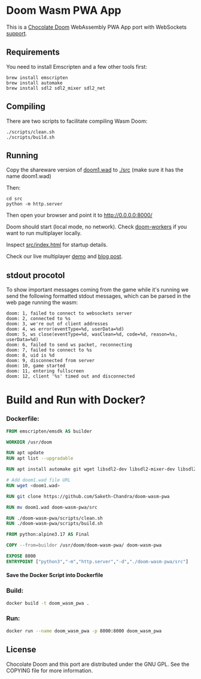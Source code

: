 # Doom Wasm PWA App

This is a [Chocolate Doom][1] WebAssembly PWA App port with WebSockets [support][4].

## Requirements

You need to install Emscripten and a few other tools first:

```
brew install emscripten
brew install automake
brew install sdl2 sdl2_mixer sdl2_net
```

## Compiling

There are two scripts to facilitate compiling Wasm Doom:

```
./scripts/clean.sh
./scripts/build.sh
```

## Running

Copy the shareware version of [doom1.wad][3] to [./src][9] (make sure it has the name doom1.wad)

Then:

```
cd src
python -m http.server
```

Then open your browser and point it to http://0.0.0.0:8000/

Doom should start (local mode, no network). Check [doom-workers][8] if you want to run multiplayer locally.

Inspect [src/index.html][6] for startup details.

Check our live multiplayer [demo][5] and [blog post][7].

## stdout procotol

To show important messages coming from the game while it's running we send the following formatted stdout messages, which can be parsed in the web page running the wasm:

```
doom: 1, failed to connect to websockets server
doom: 2, connected to %s
doom: 3, we're out of client addresses
doom: 4, ws error(eventType=%d, userData=%d)
doom: 5, ws close(eventType=%d, wasClean=%d, code=%d, reason=%s, userData=%d)
doom: 6, failed to send ws packet, reconnecting
doom: 7, failed to connect to %s
doom: 8, uid is %d
doom: 9, disconnected from server
doom: 10, game started
doom: 11, entering fullscreen
doom: 12, client '%s' timed out and disconnected
```

# Build and Run with Docker?

### Dockerfile:
```Dockerfile
FROM emscripten/emsdk AS builder

WORKDIR /usr/doom

RUN apt update
RUN apt list --upgradable

RUN apt install automake git wget libsdl2-dev libsdl2-mixer-dev libsdl2-net-dev -y

# Add doom1.wad file URL
RUN wget <doom1.wad>

RUN git clone https://github.com/Saketh-Chandra/doom-wasm-pwa

RUN mv doom1.wad doom-wasm-pwa/src

RUN ./doom-wasm-pwa/scripts/clean.sh
RUN ./doom-wasm-pwa/scripts/build.sh

FROM python:alpine3.17 AS Final

COPY --from=builder /usr/doom/doom-wasm-pwa/ doom-wasm-pwa

EXPOSE 8000
ENTRYPOINT ["python3","-m","http.server","-d","./doom-wasm-pwa/src"]
```
#### Save the Docker Script into Dockerfile
### Build:
```bash
docker build -t doom_wasm_pwa .
```
### Run:
```bash
docker run --name doom_wasm_pwa -p 8000:8000 doom_wasm_pwa
```

## License

Chocolate Doom and this port are distributed under the GNU GPL. See the COPYING file for more information.

[1]: https://github.com/chocolate-doom/chocolate-doom
[2]: https://emscripten.org/
[3]: https://doomwiki.org/wiki/DOOM1.WAD
[4]: src/net_websockets.c
[5]: https://silentspacemarine.com
[6]: src/index.html
[7]: https://blog.cloudflare.com/doom-multiplayer-workers
[8]: https://github.com/cloudflare/doom-workers
[9]: src
